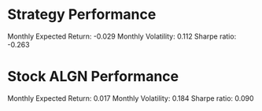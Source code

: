 # Strategy Performance
Monthly Expected Return: -0.029
Monthly Volatility: 0.112
Sharpe ratio: -0.263
# Stock ALGN Performance
Monthly Expected Return: 0.017
Monthly Volatility: 0.184
Sharpe ratio: 0.090

